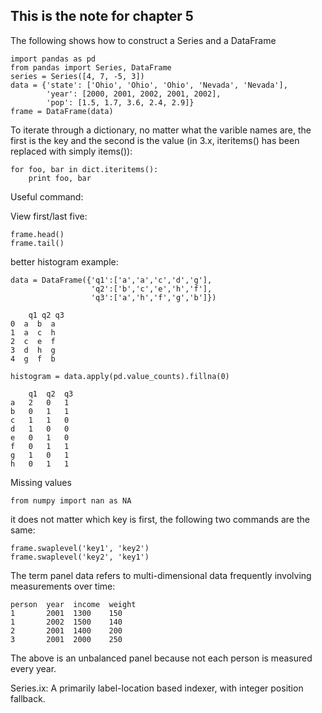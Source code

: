 ## This is the note for chapter 5
The following shows how to construct a Series and a DataFrame

    import pandas as pd
    from pandas import Series, DataFrame
    series = Series([4, 7, -5, 3])
    data = {'state': ['Ohio', 'Ohio', 'Ohio', 'Nevada', 'Nevada'],
            'year': [2000, 2001, 2002, 2001, 2002],
            'pop': [1.5, 1.7, 3.6, 2.4, 2.9]}
    frame = DataFrame(data)

To iterate through a dictionary, no matter what the varible names are, the first is the key and the second is the value (in 3.x, iteritems() has been replaced with simply items()):

    for foo, bar in dict.iteritems():
        print foo, bar

Useful command:

View first/last five:

    frame.head()
    frame.tail()

better histogram example:

    data = DataFrame({'q1':['a','a','c','d','g'],
                      'q2':['b','c','e','h','f'],
                      'q3':['a','h','f','g','b']})

        q1 q2 q3
    0  a  b  a
    1  a  c  h
    2  c  e  f
    3  d  h  g
    4  g  f  b

    histogram = data.apply(pd.value_counts).fillna(0)

        q1  q2  q3
    a   2   0   1
    b   0   1   1
    c   1   1   0
    d   1   0   0
    e   0   1   0
    f   0   1   1
    g   1   0   1
    h   0   1   1

Missing values

    from numpy import nan as NA

it does not matter which key is first, the following two commands are the same:

    frame.swaplevel('key1', 'key2')
    frame.swaplevel('key2', 'key1')

The term panel data refers to multi-dimensional data frequently involving measurements over time:

    person  year  income  weight
    1       2001  1300    150
    1       2002  1500    140
    2       2001  1400    200
    3       2001  2000    250

The above is an unbalanced panel because not each person is measured every year.

Series.ix: A primarily label-location based indexer, with integer position fallback.
